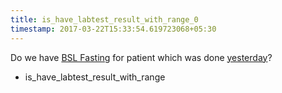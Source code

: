 ```yaml
---
title: is_have_labtest_result_with_range_0
timestamp: 2017-03-22T15:33:54.619723068+05:30
---
```


Do we have [BSL Fasting](labtest_name) for patient which was done [yesterday](range_unit)?
* is_have_labtest_result_with_range
